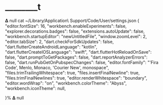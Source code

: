 # ________t

𝚫 null cat ~/Library/Application\ Support/Code/User/settings.json
{
    "editor.fontSize": 16,
    "workbench.enableExperiments": false,
    "explorer.decorations.badges": false,
    "extensions.autoUpdate": false,
    "workbench.startupEditor": "newUntitledFile",
    "window.zoomLevel": 2,
    "editor.tabSize": 2,
    "dart.checkForSdkUpdates": false,
    "dart.flutterCreateAndroidLanguage": "kotlin",
    "dart.flutterCreateIOSLanguage": "swift",
    "dart.flutterHotReloadOnSave": false,
    "dart.promptToGetPackages": false,
    "dart.reportAnalyzerErrors": false,
    "dart.runPubGetOnPubspecChanges": false,
    "editor.fontFamily": "'Fira Code', Menlo, Monaco, 'Courier New', monospace",
    "files.trimTrailingWhitespace": true,
    "files.insertFinalNewline": true,
    "files.trimFinalNewlines": true,
    "editor.renderWhitespace": "boundary",
    "editor.wordWrap": "on",
    "workbench.colorTheme": "Abyss",
    "workbench.iconTheme": null,

}%                                                                              𝚫 null
